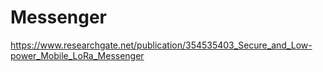 # Messenger
https://www.researchgate.net/publication/354535403_Secure_and_Low-power_Mobile_LoRa_Messenger
